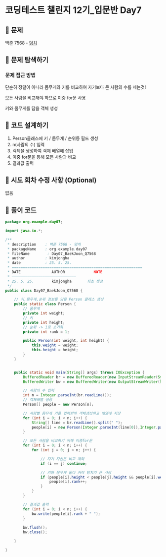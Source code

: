 # 코딩테스트 챌린지 12기_입문반 Day7

## 📌 문제
백준 7568 - [덩치](https://www.acmicpc.net/problem/7568)

## 📌 문제 탐색하기
### 문제 접근 방법
단순히 정렬이 아니라 몸무게와 키를 비교하여 자기보다 큰 사람의 수를 세는것!

모든 사람을 비교해야 하므로 이중 for문 사용

키와 몸무게를 담을 객체 생성



## 📌 코드 설계하기
1. Person클래스에 키 / 몸무게 / 순위등 필드 생성
2. n(사람의 수) 입력
3. 객체을 생성하여 객체 배열에 삽입
4. 이중 for문을 통해 모든 사람과 비교
5. 결과값 출력

## 📌 시도 회차 수정 사항 (Optional)
없음

## 📌 풀이 코드
```java
package org.example.day07;

import java.io.*;

/**
 * description    : 백준 7568 - 덩치
 * packageName    : org.example.day07
 * fileName        : Day07_BaekJoon_Q7568
 * author         : kimjongha
 * date           : 25. 5. 25.
 * ===========================================================
 * DATE              AUTHOR             NOTE
 * —————————————————————————————
 * 25. 5. 25.        kimjongha       최초 생성
 */
public class Day07_BaekJoon_Q7568 {

    // 키,몸무게,순위 정보를 담을 Person 클래스 생성
    public static class Person {
        // 몸무게
        private int weight;
        // 키
        private int height;
        // 순위 -> 1로 초기화
        private int rank = 1;

        public Person(int weight, int height) {
            this.weight = weight;
            this.height = height;
        }
    }


    public static void main(String[] args) throws IOException {
        BufferedReader br = new BufferedReader(new InputStreamReader(System.in));
        BufferedWriter bw = new BufferedWriter(new OutputStreamWriter(System.out));

        // 사람의 수 입력
        int n = Integer.parseInt(br.readLine());
        // 객체배열 생성
        Person[] people = new Person[n];

        // 사람별 몸무게 키를 입력받아 객체생성하고 배열에 저장
        for (int i = 0; i < n; i++) {
            String[] line = br.readLine().split(" ");
            people[i] = new Person(Integer.parseInt(line[0]),Integer.parseInt(line[1]));
        }

        // 모든 사람을 비교하기 위해 이중for문
        for (int i = 0; i < n; i++) {
            for (int j = 0; j < n; j++) {

                // 자기 자신은 비교 제외
                if (i == j) continue;

                // 키와 몸무게 둘다 커야 덩치가 큰 사람
                if (people[i].height < people[j].height && people[i].weight < people[j].weight) {
                    people[i].rank++;
                }
            }
        }

        // 결과값 출력
        for (int i = 0; i < n; i++) {
            bw.write(people[i].rank + " ");
        }
        
        bw.flush();
        bw.close();

    }

}
